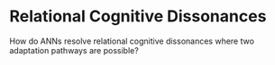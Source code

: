 # Relational Cognitive Dissonances
How do ANNs resolve relational cognitive dissonances where two adaptation pathways are possible?
